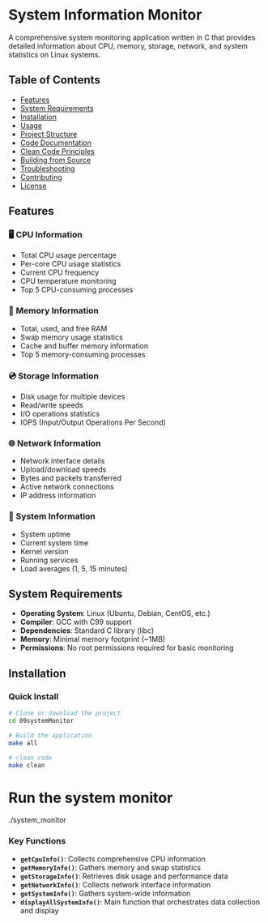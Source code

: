 # System Information Monitor

A comprehensive system monitoring application written in C that provides detailed information about CPU, memory, storage, network, and system statistics on Linux systems.

## Table of Contents

- [Features](#features)
- [System Requirements](#system-requirements)
- [Installation](#installation)
- [Usage](#usage)
- [Project Structure](#project-structure)
- [Code Documentation](#code-documentation)
- [Clean Code Principles](#clean-code-principles)
- [Building from Source](#building-from-source)
- [Troubleshooting](#troubleshooting)
- [Contributing](#contributing)
- [License](#license)

## Features

### 🖥️ CPU Information
- Total CPU usage percentage
- Per-core CPU usage statistics
- Current CPU frequency
- CPU temperature monitoring
- Top 5 CPU-consuming processes

### 💾 Memory Information
- Total, used, and free RAM
- Swap memory usage statistics
- Cache and buffer memory information
- Top 5 memory-consuming processes

### 💿 Storage Information
- Disk usage for multiple devices
- Read/write speeds
- I/O operations statistics
- IOPS (Input/Output Operations Per Second)

### 🌐 Network Information
- Network interface details
- Upload/download speeds
- Bytes and packets transferred
- Active network connections
- IP address information

### 🔧 System Information
- System uptime
- Current system time
- Kernel version
- Running services
- Load averages (1, 5, 15 minutes)

## System Requirements

- **Operating System**: Linux (Ubuntu, Debian, CentOS, etc.)
- **Compiler**: GCC with C99 support
- **Dependencies**: Standard C library (libc)
- **Memory**: Minimal memory footprint (~1MB)
- **Permissions**: No root permissions required for basic monitoring

## Installation

### Quick Install

```bash
# Clone or download the project
cd 09systemMonitor

# Build the application
make all

# clean code
make clean
```

# Run the system monitor
./system_monitor

### Key Functions

- **`getCpuInfo()`**: Collects comprehensive CPU information
- **`getMemoryInfo()`**: Gathers memory and swap statistics
- **`getStorageInfo()`**: Retrieves disk usage and performance data
- **`getNetworkInfo()`**: Collects network interface information
- **`getSystemInfo()`**: Gathers system-wide information
- **`displayAllSystemInfo()`**: Main function that orchestrates data collection and display

